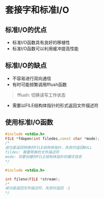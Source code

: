 <!--
 * @Author: your name
 * @Date: 2021-09-17 09:07:59
 * @LastEditTime: 2021-09-17 14:51:38
 * @LastEditors: Please set LastEditors
 * @Description: In User Settings Edit
 * @FilePath: /workspace/Studynote/网络开发笔记·/第十五章-套接字和标准IO.md
-->
# 套接字和标准I/O

## 标准I/O的优点

+ 标准I/O函数具有良好的移植性
+ 标准I/O函数可以利用缓冲提高性能

## 标准I/O的缺点

+ 不容易进行双向通信
+ 有时可能频繁调用fflush函数
> fflush: 切换读写工作状态
+ 需要以FILE结构体指针的形式返回文件描述符

## 使用标准I/O函数

```cpp
#include <stdio.h> 
FILE *fdopen(int filedes,const char *mode);
/*
成功是返回转换的FILE结构体指针，失败时返回NULL
fildes: 需要转换的文件描述符
mode: 将要创建的FILE结构体指针的模式信息
*/
```

```cpp
#include <stdio.h>

int fileno(FILE *stream);
/*
成功是返回文件描述符，失败时返回 -1
*/
```

